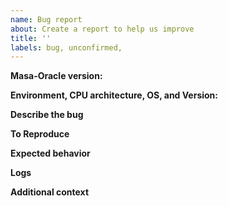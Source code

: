 ```yaml
---
name: Bug report
about: Create a report to help us improve
title: ''
labels: bug, unconfirmed, 
---
```


<!-- Thanks for helping us to improve masa-oracle! We welcome all bug reports. 
Please fill out each area of the template so we can better help you. Comments like this will be hidden when you post but you can delete them if you wish. -->

**Masa-Oracle version:**
<!-- Container Image or Masa-Oracle tag/commit -->

**Environment, CPU architecture, OS, and Version:**
<!-- Provide the output from "uname -a", HW specs, if it's a VM  -->

**Describe the bug**
<!-- A clear and concise description of what the bug is. -->

**To Reproduce**
<!-- Steps to reproduce the behavior, including the Masa-oracle command used, if any -->

**Expected behavior**
<!-- A clear and concise description of what you expected to happen. -->

**Logs**
<!-- If applicable, add logs while running masa-oracle to help explain your problem.  -->

**Additional context**
<!-- Add any other context about the problem here. -->
